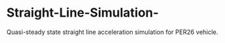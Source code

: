 # Straight-Line-Simulation-
Quasi-steady state straight line acceleration simulation for PER26 vehicle. 
